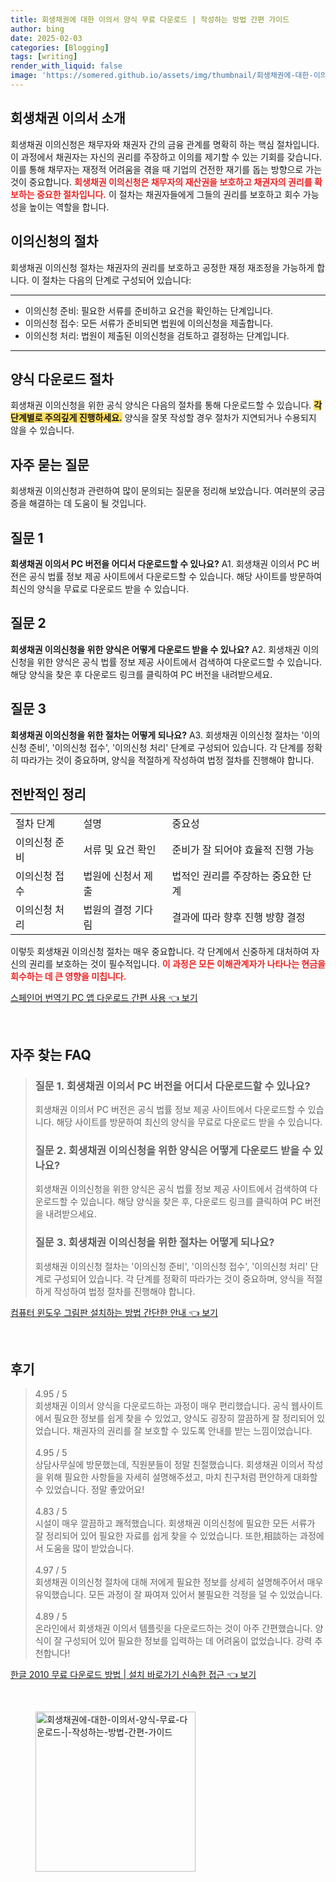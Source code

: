 ```yaml
---
title: 회생채권에 대한 이의서 양식 무료 다운로드 | 작성하는 방법 간편 가이드
author: bing
date: 2025-02-03
categories: [Blogging]
tags: [writing]
render_with_liquid: false
image: 'https://somered.github.io/assets/img/thumbnail/회생채권에-대한-이의서-양식-무료-다운로드-|-작성하는-방법-간편-가이드.webp'
---
```



<h2 id='회생채권_이의서_소개'>회생채권 이의서 소개</h2>

<p>회생채권 이의신청은 채무자와 채권자 간의 금융 관계를 명확히 하는 핵심 절차입니다. 이 과정에서 채권자는 자신의 권리를 주장하고 이의를 제기할 수 있는 기회를 갖습니다. 이를 통해 채무자는 재정적 어려움을 겪을 때 기업의 건전한 재기를 돕는 방향으로 가는 것이 중요합니다. <b><span style="color: #ee2323;">회생채권 이의신청은 채무자의 재산권을 보호하고 채권자의 권리를 확보하는 중요한 절차입니다.</span></b> 이 절차는 채권자들에게 그들의 권리를 보호하고 회수 가능성을 높이는 역할을 합니다.</p>

<h2 id='이의신청의_절차'>이의신청의 절차</h2>

<p>회생채권 이의신청 절차는 채권자의 권리를 보호하고 공정한 재정 재조정을 가능하게 합니다. 이 절차는 다음의 단계로 구성되어 있습니다:</p>

<hr />

<ul>
    <li>이의신청 준비: 필요한 서류를 준비하고 요건을 확인하는 단계입니다.</li>
    <li>이의신청 접수: 모든 서류가 준비되면 법원에 이의신청을 제출합니다.</li>
    <li>이의신청 처리: 법원이 제출된 이의신청을 검토하고 결정하는 단계입니다.</li>
</ul>

<hr />

<h2 id='양식_다운로드_절차'>양식 다운로드 절차</h2>

<p>회생채권 이의신청을 위한 공식 양식은 다음의 절차를 통해 다운로드할 수 있습니다. <b><span style="background-color: #ffe066;">각 단계별로 주의깊게 진행하세요.</span></b> 양식을 잘못 작성할 경우 절차가 지연되거나 수용되지 않을 수 있습니다.</p>

<h2 id='자주_묻는_질문'>자주 묻는 질문</h2>

<p>회생채권 이의신청과 관련하여 많이 문의되는 질문을 정리해 보았습니다. 여러분의 궁금증을 해결하는 데 도움이 될 것입니다.</p>

<h2 id='질문_1'>질문 1</h2>

<p><b>회생채권 이의서 PC 버전을 어디서 다운로드할 수 있나요?</b> A1. 회생채권 이의서 PC 버전은 공식 법률 정보 제공 사이트에서 다운로드할 수 있습니다. 해당 사이트를 방문하여 최신의 양식을 무료로 다운로드 받을 수 있습니다.</p>

<h2 id='질문_2'>질문 2</h2>

<p><b>회생채권 이의신청을 위한 양식은 어떻게 다운로드 받을 수 있나요?</b> A2. 회생채권 이의신청을 위한 양식은 공식 법률 정보 제공 사이트에서 검색하여 다운로드할 수 있습니다. 해당 양식을 찾은 후 다운로드 링크를 클릭하여 PC 버전을 내려받으세요.</p>

<h2 id='질문_3'>질문 3</h2>

<p><b>회생채권 이의신청을 위한 절차는 어떻게 되나요?</b> A3. 회생채권 이의신청 절차는 '이의신청 준비', '이의신청 접수', '이의신청 처리' 단계로 구성되어 있습니다. 각 단계를 정확히 따라가는 것이 중요하며, 양식을 적절하게 작성하여 법정 절차를 진행해야 합니다.</p>

<h2 id='전반적인_정리'>전반적인 정리</h2>

<table>
    <tr>
        <td>절차 단계</td>
        <td>설명</td>
        <td>중요성</td>
    </tr>
    <tr>
        <td>이의신청 준비</td>
        <td>서류 및 요건 확인</td>
        <td>준비가 잘 되어야 효율적 진행 가능</td>
    </tr>
    <tr>
        <td>이의신청 접수</td>
        <td>법원에 신청서 제출</td>
        <td>법적인 권리를 주장하는 중요한 단계</td>
    </tr>
    <tr>
        <td>이의신청 처리</td>
        <td>법원의 결정 기다림</td>
        <td>결과에 따라 향후 진행 방향 결정</td>
    </tr>
</table>

<p>이렇듯 회생채권 이의신청 절차는 매우 중요합니다. 각 단계에서 신중하게 대처하여 자신의 권리를 보호하는 것이 필수적입니다. <b><span style="color: #ee2323;">이 과정은 모든 이해관계자가 나타나는 현금을 회수하는 데 큰 영향을 미칩니다.</span></b></p>


<p><a class="click-button" title="스페인어 번역기 PC 앱 다운로드 간편 사용" href="https://somered.github.io/posts/%EC%8A%A4%ED%8E%98%EC%9D%B8%EC%96%B4-%EB%B2%88%EC%97%AD%EA%B8%B0-PC-%EC%95%B1-%EB%8B%A4%EC%9A%B4%EB%A1%9C%EB%93%9C-%EA%B0%84%ED%8E%B8-%EC%82%AC%EC%9A%A9/" rel="dofollow">스페인어 번역기 PC 앱 다운로드 간편 사용 👈 보기</a></p><br>
<h2 id='자주_찾는_FAQ'>자주 찾는 FAQ</h2>
<div itemscope="" itemtype="https://schema.org/FAQPage"> 
<blockquote> 
<div itemscope="" itemprop="mainEntity" itemtype="https://schema.org/Question"> 
<h3 itemprop="name">질문 1. 회생채권 이의서 PC 버전을 어디서 다운로드할 수 있나요? </h3> 
<div itemscope="" itemprop="acceptedAnswer" itemtype="https://schema.org/Answer"> 
<span itemprop="text"> 
<p>회생채권 이의서 PC 버전은 공식 법률 정보 제공 사이트에서 다운로드할 수 있습니다. 해당 사이트를 방문하여 최신의 양식을 무료로 다운로드 받을 수 있습니다.</p> 
</span> 
</div> 
</div> 

<div itemscope="" itemprop="mainEntity" itemtype="https://schema.org/Question"> 
<h3 itemprop="name">질문 2. 회생채권 이의신청을 위한 양식은 어떻게 다운로드 받을 수 있나요? </h3> 
<div itemscope="" itemprop="acceptedAnswer" itemtype="https://schema.org/Answer"> 
<span itemprop="text"> 
<p>회생채권 이의신청을 위한 양식은 공식 법률 정보 제공 사이트에서 검색하여 다운로드할 수 있습니다. 해당 양식을 찾은 후, 다운로드 링크를 클릭하여 PC 버전을 내려받으세요.</p> 
</span> 
</div> 
</div> 

<div itemscope="" itemprop="mainEntity" itemtype="https://schema.org/Question"> 
<h3 itemprop="name">질문 3. 회생채권 이의신청을 위한 절차는 어떻게 되나요?</h3> 
<div itemscope="" itemprop="acceptedAnswer" itemtype="https://schema.org/Answer"> 
<span itemprop="text"> 
<p>회생채권 이의신청 절차는 '이의신청 준비', '이의신청 접수', '이의신청 처리' 단계로 구성되어 있습니다. 각 단계를 정확히 따라가는 것이 중요하며, 양식을 적절하게 작성하여 법정 절차를 진행해야 합니다.</p> 
</span> 
</div> 
</div> 
</blockquote> 
</div>
<p><a class="click-button" title="컴퓨터 윈도우 그림판 설치하는 방법 간단한 안내" href="https://somered.github.io/posts/%EC%BB%B4%ED%93%A8%ED%84%B0-%EC%9C%88%EB%8F%84%EC%9A%B0-%EA%B7%B8%EB%A6%BC%ED%8C%90-%EC%84%A4%EC%B9%98%ED%95%98%EB%8A%94-%EB%B0%A9%EB%B2%95-%EA%B0%84%EB%8B%A8%ED%95%9C-%EC%95%88%EB%82%B4/" rel="dofollow">컴퓨터 윈도우 그림판 설치하는 방법 간단한 안내 👈 보기</a></p><br>
<h2 id='후기'>후기</h2>
<div itemscope itemtype="https://schema.org/Product">
  <blockquote>
  <div itemprop="review" itemscope itemtype="https://schema.org/Review">
      <div itemprop="reviewRating" itemscope itemtype="https://schema.org/Rating"> <span itemprop="ratingValue">4.95</span> / <span itemprop="bestRating">5</span> </div>
      <span itemprop="reviewBody">회생채권 이의서 양식을 다운로드하는 과정이 매우 편리했습니다. 공식 웹사이트에서 필요한 정보를 쉽게 찾을 수 있었고, 양식도 굉장히 깔끔하게 잘 정리되어 있었습니다. 채권자의 권리를 잘 보호할 수 있도록 안내를 받는 느낌이었습니다.</span>
  </div>
  <br>
  <div itemprop="review" itemscope itemtype="https://schema.org/Review">
      <div itemprop="reviewRating" itemscope itemtype="https://schema.org/Rating"> <span itemprop="ratingValue">4.95</span> / <span itemprop="bestRating">5</span> </div>
      <span itemprop="reviewBody">상담사무실에 방문했는데, 직원분들이 정말 친절했습니다. 회생채권 이의서 작성을 위해 필요한 사항들을 자세히 설명해주셨고, 마치 친구처럼 편안하게 대화할 수 있었습니다. 정말 좋았어요!</span>
  </div>
  <br>
  <div itemprop="review" itemscope itemtype="https://schema.org/Review">
      <div itemprop="reviewRating" itemscope itemtype="https://schema.org/Rating"> <span itemprop="ratingValue">4.83</span> / <span itemprop="bestRating">5</span> </div>
      <span itemprop="reviewBody">시설이 매우 깔끔하고 쾌적했습니다. 회생채권 이의신청에 필요한 모든 서류가 잘 정리되어 있어 필요한 자료를 쉽게 찾을 수 있었습니다. 또한,相談하는 과정에서 도움을 많이 받았습니다.</span>
  </div>
  <br>
  <div itemprop="review" itemscope itemtype="https://schema.org/Review">
      <div itemprop="reviewRating" itemscope itemtype="https://schema.org/Rating"> <span itemprop="ratingValue">4.97</span> / <span itemprop="bestRating">5</span> </div>
      <span itemprop="reviewBody">회생채권 이의신청 절차에 대해 저에게 필요한 정보를 상세히 설명해주어서 매우 유익했습니다. 모든 과정이 잘 짜여져 있어서 불필요한 걱정을 덜 수 있었습니다.</span>
  </div>
  <br>
  <div itemprop="review" itemscope itemtype="https://schema.org/Review">
      <div itemprop="reviewRating" itemscope itemtype="https://schema.org/Rating"> <span itemprop="ratingValue">4.89</span> / <span itemprop="bestRating">5</span> </div>
      <span itemprop="reviewBody">온라인에서 회생채권 이의서 템플릿을 다운로드하는 것이 아주 간편했습니다. 양식이 잘 구성되어 있어 필요한 정보를 입력하는 데 어려움이 없었습니다. 강력 추천합니다!</span>
  </div>
  </blockquote>
</div>
<p><a class="click-button" title="한글 2010 무료 다운로드 방법 | 설치 바로가기 신속한 접근" href="https://somered.github.io/posts/%ED%95%9C%EA%B8%80-2010-%EB%AC%B4%EB%A3%8C-%EB%8B%A4%EC%9A%B4%EB%A1%9C%EB%93%9C-%EB%B0%A9%EB%B2%95-%EC%84%A4%EC%B9%98-%EB%B0%94%EB%A1%9C%EA%B0%80%EA%B8%B0-%EC%8B%A0%EC%86%8D%ED%95%9C-%EC%A0%91%EA%B7%BC/" rel="dofollow">한글 2010 무료 다운로드 방법 | 설치 바로가기 신속한 접근 👈 보기</a></p><br>
<figure class="image"><img src="https://somered.github.io/assets/img/thumbnail/회생채권에-대한-이의서-양식-무료-다운로드-|-작성하는-방법-간편-가이드.webp" alt="회생채권에-대한-이의서-양식-무료-다운로드-|-작성하는-방법-간편-가이드" width="256" height="256"></figure>
